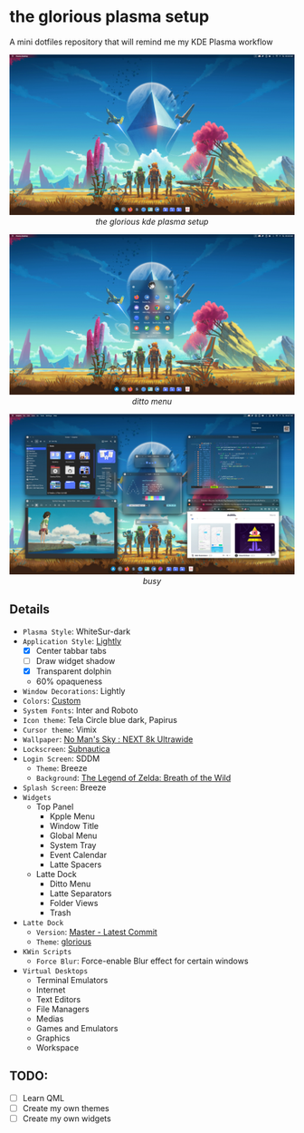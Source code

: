 # the glorious plasma setup
A mini dotfiles repository that will remind me my KDE Plasma workflow

<p align="center"><img alt="the glorious kde plasma setup" src="scrots/clean.webp"/><br/><i>the glorious kde plasma setup</i></p>

<p align="center"><img alt="the glorious kde plasma setup" src="scrots/launcher.webp"/><br/><i>ditto menu</i></p>

<p align="center"><img alt="the glorious kde plasma setup" src="scrots/dirty.webp"/><br/><i>busy</i></p>

## Details

+ `Plasma Style`: WhiteSur-dark
+ `Application Style`: [Lightly](https://github.com/Luwx/Lightly)
	- [x] Center tabbar tabs
	- [ ] Draw widget shadow
	- [x] Transparent dolphin
	- 60% opaqueness
+ `Window Decorations`: Lightly
+ `Colors`: [Custom](local/share/color-schemes)
+ `System Fonts`: Inter and Roboto
+ `Icon theme`: Tela Circle blue dark, Papirus
+ `Cursor theme`: Vimix
+ `Wallpaper`: [No Man's Sky : NEXT 8k Ultrawide](https://wall.alphacoders.com/big.php?i=921802)
+ `Lockscreen`: [Subnautica](https://wall.alphacoders.com/big.php?i=988615)
+ `Login Screen`: SDDM
	- `Theme`: Breeze
	- `Background`: [The Legend of Zelda: Breath of the Wild](https://wall.alphacoders.com/big.php?i=805656)
+ `Splash Screen`: Breeze
+ `Widgets`
	- Top Panel
		- Kpple Menu
		- Window Title
		- Global Menu
		- System Tray
		- Event Calendar
		- Latte Spacers
	- Latte Dock
		- Ditto Menu
		- Latte Separators
		- Folder Views
		- Trash
+ `Latte Dock`
	- `Version`: [Master - Latest Commit](https://github.com/KDE/latte-dock)
	- `Theme`: [glorious](https://github.com/manilarome/the-glorious-plasma-setup/blob/master/glorious.layout.latte)
+ `KWin Scripts`
	- `Force Blur`: Force-enable Blur effect for certain windows
+ `Virtual Desktops`
	- Terminal Emulators
	- Internet
	- Text Editors
	- File Managers
	- Medias
	- Games and Emulators
	- Graphics
	- Workspace

## TODO:

- [ ] Learn QML
- [ ] Create my own themes
- [ ] Create my own widgets
